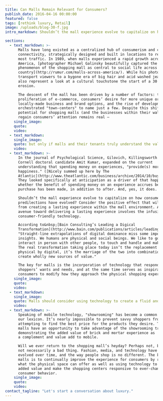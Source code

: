 ```yaml
---
title: Can Malls Remain Relevant for Consumers?
publish_date: 2016-04-16 00:00:00
featured: false
tags: [rethink luxury, Retail]
image: /uploads/blog-30-f.jpg
intro_markdown: Shouldn’t the mall experience evolve to capitalize on how consumers’ predilections have changed?​

sections:
  - text_markdown: >-
      Malls have long existed as a centralized hub of consumerism and cultural
      connectivity, strategically designed and built in locations to receive the
      most traffic. In 1989, when malls experienced a rapid growth across
      America, [photographer Michael Galinsky beautifully captured the cultural
      phenomenon of the shopping mall as central to social life across the
      country](http://rumur.com/malls-across-america/). While his photos now
      transport viewers to a bygone era of big hair and acid washed jeans, they
      also represent a look at a cultural touchstone the start of a 30 year
      erosion.

      The descent of the mall has been driven by a number of factors: the
      proliferation of e-commerce, consumers’ desire for more unique or
      locally-made business and brand options, and the rise of development
      orchestrated "town-centers" to name just a few. Despite this shift, the
      potential for shopping malls (and the businesses within their walls) to
      regain consumers’ attention remains real – ​
    single_image:
    quote:
    video:
  - text_markdown:
    single_image:
    quote: but only if malls and their tenants truly understand the value that consumers now place on experience.
    video:
  - text_markdown: >-
      In the journal of Psychological Science, Gilovich, Killingsworth and
      Cornell doctoral candidate Amit Kumar, expanded on the current
      understanding that spending money on experiences, "provide(s) more enduring
      happiness." ([Nicely summed up here by The
      Atlantic](http://www.theatlantic.com/business/archive/2014/10/buy-experiences/381132/))
      They looked specifically at anticipation as a driver of that happiness;
      whether the benefit of spending money on an experience accrues before the
      purchase has been made, in addition to after. And, yes, it does.

      Shouldn’t the mall experience evolve to capitalize on how consumers’
      predilections have evolved? Consider the positive effect that will come
      from creating a lasting experience within the mall environment. A viable
      avenue toward delivering a lasting experience involves the infusion of
      consumer-friendly technology.

      According to&nbsp;[Bain Consulting’s Leading a Digical
      Transformation](http://www.bain.com/publications/articles/leading-a-digical-transformation.aspx),
      "Straight-line extrapolations of digital dominance miss some important
      insights. We humans are physical and social beings. We like to go out, to
      interact in person with other people, to touch and handle and make things.
      The real transformation taking place today isn’t the replacement of
      physical by digital, it’s the marriage of the two into combinations that
      create wholly new sources of value."

      The key for malls is the incorporation of technology that responds to
      shoppers’ wants and needs, and at the same time serves as inspiration for
      consumers to modify how they approach the physical shopping experience.​
    single_image:
    quote:
    video:
  - text_markdown:
    single_image:
    quote: Malls should consider using technology to create a fluid and personalized journey through the mall that delivers unexpected engagement along the way.
    video:
  - text_markdown: >-
      Speaking of mobile technology, "showrooming" has become a common part of
      our lexicon. It’s nearly impossible to prevent savvy shoppers from
      attempting to find the best price for the products they desire. That said,
      malls have an opportunity to take advantage of the showrooming trend by
      demonstrating the added value of brick and mortar experience as
      a complement and value add to mobile.

      Will we ever return to the shopping mall’s heyday? Perhaps not, but that’s
      not necessarily a bad thing. Fashion, media, and technology have all
      evolved over time, and the way people shop is no different. The key for
      malls is to continually improve the experience for consumers by reimagining
      what the physical space can offer as well as using technology to provide
      added value and make the shopping centers responsive to ever-changing
      consumer behavior.​
    single_image:
    quote:
    video:
contact_tagline: "Let's start a conversation about luxury."
---
```



